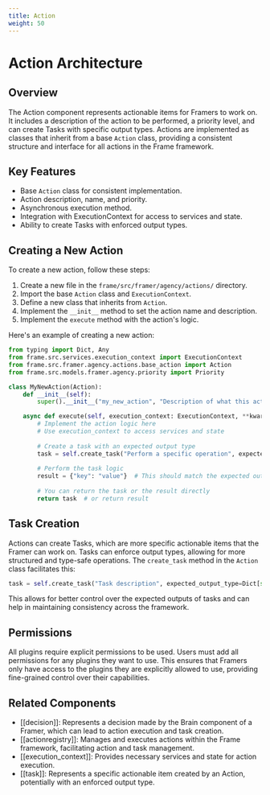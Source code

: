 ```yaml
---
title: Action
weight: 50
---
```


# Action Architecture

## Overview

The Action component represents actionable items for Framers to work on. It includes a description of the action to be performed, a priority level, and can create Tasks with specific output types. Actions are implemented as classes that inherit from a base `Action` class, providing a consistent structure and interface for all actions in the Frame framework.

## Key Features

- Base `Action` class for consistent implementation.
- Action description, name, and priority.
- Asynchronous execution method.
- Integration with ExecutionContext for access to services and state.
- Ability to create Tasks with enforced output types.

## Creating a New Action

To create a new action, follow these steps:

1. Create a new file in the `frame/src/framer/agency/actions/` directory.
2. Import the base `Action` class and `ExecutionContext`.
3. Define a new class that inherits from `Action`.
4. Implement the `__init__` method to set the action name and description.
5. Implement the `execute` method with the action's logic.

Here's an example of creating a new action:

```python
from typing import Dict, Any
from frame.src.services.execution_context import ExecutionContext
from frame.src.framer.agency.actions.base_action import Action
from frame.src.models.framer.agency.priority import Priority

class MyNewAction(Action):
    def __init__(self):
        super().__init__("my_new_action", "Description of what this action does", Priority.MEDIUM)

    async def execute(self, execution_context: ExecutionContext, **kwargs) -> Any:
        # Implement the action logic here
        # Use execution_context to access services and state
        
        # Create a task with an expected output type
        task = self.create_task("Perform a specific operation", expected_output_type=Dict[str, Any])
        
        # Perform the task logic
        result = {"key": "value"}  # This should match the expected output type
        
        # You can return the task or the result directly
        return task  # or return result
```

## Task Creation

Actions can create Tasks, which are more specific actionable items that the Framer can work on. Tasks can enforce output types, allowing for more structured and type-safe operations. The `create_task` method in the `Action` class facilitates this:

```python
task = self.create_task("Task description", expected_output_type=Dict[str, Any])
```

This allows for better control over the expected outputs of tasks and can help in maintaining consistency across the framework.

## Permissions

All plugins require explicit permissions to be used. Users must add all permissions for any plugins they want to use. This ensures that Framers only have access to the plugins they are explicitly allowed to use, providing fine-grained control over their capabilities.

## Related Components

- [[decision]]: Represents a decision made by the Brain component of a Framer, which can lead to action execution and task creation.
- [[actionregistry]]: Manages and executes actions within the Frame framework, facilitating action and task management.
- [[execution_context]]: Provides necessary services and state for action execution.
- [[task]]: Represents a specific actionable item created by an Action, potentially with an enforced output type.
